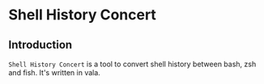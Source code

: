 # Shell History Concert

## Introduction

`Shell History Concert` is a tool to convert shell history between bash, zsh and fish. It's written in vala.
